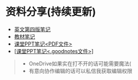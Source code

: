 <!--
 * @Author: your name
 * @Date: 2021-03-12 15:20:33
 * @LastEditTime: 2021-03-13 17:40:42
 * @LastEditors: Please set LastEditors
 * @Description: In User Settings Edit
 * @FilePath: \junior-lessons_second-term\数字图像处理\DigitalImageProcessing.md
-->
# 资料分享(持续更新)
- [英文第四版笔记<iCloud>](https://www.icloud.com/iclouddrive/0n1hoYXE5HSN8I8yj7kkNglMw#Digital_Image_Processing_4th_Edition_%5BRafael_C._Gonzalez%5D)
- [教材笔记<OneDrive>](https://1drv.ms/u/s!Agvl5Ir7iUevllq25QUUhc0-M9MZ?e=g8vsS8)
- [课堂PPT笔记<OneDrive><PDF文件>](https://1drv.ms/b/s!Agvl5Ir7iUevlmClzv3bGbV7SRDA?e=R6BNoB)
- [[课堂PPT笔记<OneDrive><.goodnotes文件>]](https://1drv.ms/u/s!Agvl5Ir7iUevlmEZBUZP263AFXKZ?e=w9c4L4)
> - OneDrive如果实在打不开的话可能需要魔法(
> - 有意向协作编辑的话可以私信我获取编辑权限